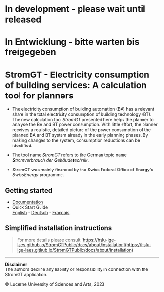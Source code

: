 # In development - please wait until released
# In Entwicklung - bitte warten bis freigegeben

# StromGT - Electricity consumption of building services: A calculation tool for planners
- The electricity consumption of building automation (BA) has a relevant share in the total electricity consumption of building technology (BT). The new calculation tool _StromGT_ presented here helps the planner to analyse the BA and BT power consumption. With little effort, the planner receives a realistic, detailed picture of the power consumption of the planned BA and BT system already in the early planning phases. By making changes to the system, consumption reductions can be identified.

- The tool name _StromGT_ refers to the German topic name _**S**tromverbrauch der **G**ebäude**t**echnik_.

- StromGT was mainly financed by the Swiss Federal Office of Energy's _SwissEnergy_ programme.

## Getting started
- [Documentation](https://hslu-ige-laes.github.io/StromGTPublic/)<br>
- Quick Start Guide<br>
  [English](https://hslu-ige-laes.github.io/StromGTPublic/docs/quickStartGuide/en/) - [Deutsch](https://hslu-ige-laes.github.io/StromGTPublic/docs/quickStartGuide/de/) - [Français](https://hslu-ige-laes.github.io/StromGTPublic/docs/quickStartGuide/fr/)

## Simplified installation instructions
> For more details please consult [https://hslu-ige-laes.github.io/StromGTPublic/docs/about/installation](https://hslu-ige-laes.github.io/StromGTPublic/docs/about/installation)

<hr>

**Disclaimer**<br>
The authors decline any liability or responsibility in connection with the StromGT application.

&copy; Lucerne University of Sciences and Arts, 2023


